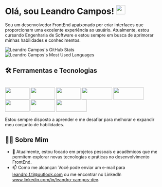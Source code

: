 # Olá, sou Leandro Campos! <img width="30" height="30" src="https://img.icons8.com/officexs/30/000000/source-code.png" alt="source-code"/>

Sou um desenvolvedor FrontEnd apaixonado por criar interfaces que proporcionam uma excelente experiência ao usuário. Atualmente, estou cursando Engenharia de Software e estou sempre em busca de aprimorar minhas habilidades e conhecimentos.

![Leandro Campos's GitHub Stats](https://github-readme-stats.vercel.app/api?username=LeandroCamposDev&show_icons=true&theme=vision-friendly-dark&icon_color=79ff97&bg_color=151515&title_color=fff&text_color=9f9f9f)
![Leandro Campos's Most Used Languages](https://github-readme-stats.vercel.app/api/top-langs/?username=LeandroCamposDev&layout=compact&theme=vision-friendly-dark&icon_color=79ff97&bg_color=151515&title_color=fff&text_color=9f9f9f)


## 🛠️ Ferramentas e Tecnologias

<div style="display: inline_block"><br>

<img align="center" width="80" height="40" src="https://img.shields.io/badge/git-%23F05033.svg?style=for-the-badge&logo=git&logoColor=white">
 <img align="center" height="40" width="80" src="https://img.shields.io/badge/html5-%23E34F26.svg?style=for-the-badge&logo=html5&logoColor=white">
<img align="center" height="40" width="80" src="https://img.shields.io/badge/css3-%231572B6.svg?style=for-the-badge&logo=css3&logoColor=white">
<img align="center" height="40" width="100" src="https://img.shields.io/badge/javascript-%23323330.svg?style=for-the-badge&logo=javascript&logoColor=%23F7DF1E">
<img align="center" width="100" height="40" src="https://img.shields.io/badge/bootstrap-%238511FA.svg?style=for-the-badge&logo=bootstrap&logoColor=white">
<img align="center" width="80" height="40" src="https://img.shields.io/badge/SASS-hotpink.svg?style=for-the-badge&logo=SASS&logoColor=white">
<img align="center" width="80" height="40" src="https://img.shields.io/badge/vuejs-%2335495e.svg?style=for-the-badge&logo=vuedotjs&logoColor=%234FC08D">
<img align="center" width="100" height="40" src="https://img.shields.io/badge/chatGPT-74aa9c?style=for-the-badge&logo=openai&logoColor=white">
    

  
    
</div>



<br/>
Estou sempre disposto a aprender e me desafiar para melhorar e expandir meu conjunto de habilidades.

## 👨‍💻 Sobre Mim

- 🔭 Atualmente, estou focado em projetos pessoais e acadêmicos que me permitem explorar novas tecnologias e práticas no desenvolvimento FrontEnd.
- 📫 Como me alcançar: Você pode enviar um e-mail para leandro.f.ti@outlook.com ou me encontrar no LinkedIn www.linkedin.com/in/leandro-campos-dev.

